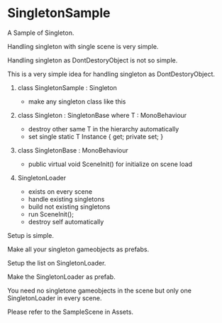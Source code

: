 # SingletonSample

A Sample of Singleton.

Handling singleton with single scene is very simple.

Handling singleton as DontDestoryObject is not so simple.


This is a very simple idea for handling singleton as DontDestoryObject.

1) class SingletonSample : Singleton<SingletonSample>
    - make any singleton class like this
   
2) class Singleton<T> : SingletonBase where T : MonoBehaviour
    - destroy other same T in the hierarchy automatically
    - set single static T Instance { get; private set; }
    
3) class SingletonBase : MonoBehaviour
    - public virtual void SceneInit() for initialize on scene load
    
4) SingletonLoader
    - exists on every scene
    - handle existing singletons
    - build not existing singletons
    - run SceneInit();
    - destroy self automatically
    
Setup is simple.

Make all your singleton gameobjects as prefabs.

Setup the list on SingletonLoader.

Make the SingletonLoader as prefab.

You need no singletone gameobjects in the scene but only one SingletonLoader in every scene.

Please refer to the SampleScene in Assets.
